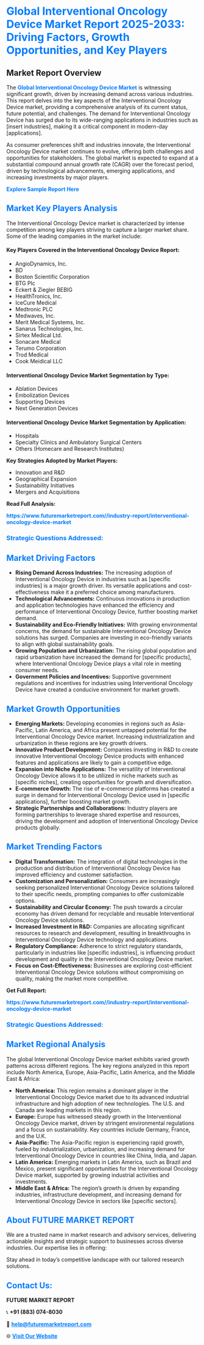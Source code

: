 <h1 style="color: #007BFF;">Global Interventional Oncology Device Market Report 2025-2033: Driving Factors, Growth Opportunities, and Key Players</h1>

<section id="overview">
<h2>Market Report Overview</h2>
<p>The <a href="https://www.futuremarketreport.com//industry-report/interventional-oncology-device-market" style="color: #007BFF; text-decoration: none;"><strong>Global Interventional Oncology Device Market</strong></a> is witnessing significant growth, driven by increasing demand across various industries. This report delves into the key aspects of the Interventional Oncology Device market, providing a comprehensive analysis of its current status, future potential, and challenges. The demand for Interventional Oncology Device has surged due to its wide-ranging applications in industries such as [insert industries], making it a critical component in modern-day [applications].</p>
<p>As consumer preferences shift and industries innovate, the Interventional Oncology Device market continues to evolve, offering both challenges and opportunities for stakeholders. The global market is expected to expand at a substantial compound annual growth rate (CAGR) over the forecast period, driven by technological advancements, emerging applications, and increasing investments by major players.</p>
</section>

<section id="overview">
<p><a href="https://www.futuremarketreport.com//request-sample/reportId=60991" style="color: #007BFF; text-decoration: none;"><strong>Explore Sample Report Here</strong></a></p>
</section>

<section id="key-players">
<h2 style="color: #007BFF;">Market Key Players Analysis</h2>
<p>The Interventional Oncology Device market is characterized by intense competition among key players striving to capture a larger market share. Some of the leading companies in the market include:</p>
<h4>Key Players Covered in the Interventional Oncology Device Report:</h4>
<ul><li>AngioDynamics, Inc.</li><li>BD</li><li>Boston Scientific Corporation</li><li>BTG Plc</li><li>Eckert &amp; Ziegler BEBIG</li><li>HealthTronics, Inc.</li><li>IceCure Medical</li><li>Medtronic PLC</li><li>Medwaves, Inc.</li><li>Merit Medical Systems, Inc.</li><li>Sanarus Technologies, Inc.</li><li>Sirtex Medical Ltd.</li><li>Sonacare Medical</li><li>Terumo Corporation</li><li>Trod Medical</li><li>Cook Meidical LLC</li></ul>
<h4>Interventional Oncology Device Market Segmentation by Type:</h4>
<ul><li>Ablation Devices</li><li>Embolization Devices</li><li>Supporting Devices</li><li>Next Generation Devices</li></ul>

<h4>Interventional Oncology Device Market Segmentation by Application:</h4>
<ul><li>Hospitals</li><li>Specialty Clinics and Ambulatory Surgical Centers</li><li>Others (Homecare and Research Institutes)</li></ul>
<p><strong>Key Strategies Adopted by Market Players:</strong></p>
<ul>
<li>Innovation and R&D</li>
<li>Geographical Expansion</li>
<li>Sustainability Initiatives</li>
<li>Mergers and Acquisitions</li>
</ul>
</section>

<section>
<p><strong>Read Full Analysis: </strong></p><a href="https://www.futuremarketreport.com//industry-report/interventional-oncology-device-market" style="color: #007BFF; text-decoration: none;"><strong>https://www.futuremarketreport.com//industry-report/interventional-oncology-device-market</strong></a>
<h3 style="color: #007BFF;">Strategic Questions Addressed:</h3>
</section>

<section id="driving-factors">
<h2 style="color: #007BFF;">Market Driving Factors</h2>
<ul>
<li><strong>Rising Demand Across Industries:</strong> The increasing adoption of Interventional Oncology Device in industries such as [specific industries] is a major growth driver. Its versatile applications and cost-effectiveness make it a preferred choice among manufacturers.</li>
<li><strong>Technological Advancements:</strong> Continuous innovations in production and application technologies have enhanced the efficiency and performance of Interventional Oncology Device, further boosting market demand.</li>
<li><strong>Sustainability and Eco-Friendly Initiatives:</strong> With growing environmental concerns, the demand for sustainable Interventional Oncology Device solutions has surged. Companies are investing in eco-friendly variants to align with global sustainability goals.</li>
<li><strong>Growing Population and Urbanization:</strong> The rising global population and rapid urbanization have increased the demand for [specific products], where Interventional Oncology Device plays a vital role in meeting consumer needs.</li>
<li><strong>Government Policies and Incentives:</strong> Supportive government regulations and incentives for industries using Interventional Oncology Device have created a conducive environment for market growth.</li>
</ul>
</section>

<section id="growth-opportunities">
<h2 style="color: #007BFF;">Market Growth Opportunities</h2>
<ul>
<li><strong>Emerging Markets:</strong> Developing economies in regions such as Asia-Pacific, Latin America, and Africa present untapped potential for the Interventional Oncology Device market. Increasing industrialization and urbanization in these regions are key growth drivers.</li>
<li><strong>Innovative Product Development:</strong> Companies investing in R&D to create innovative Interventional Oncology Device products with enhanced features and applications are likely to gain a competitive edge.</li>
<li><strong>Expansion into Niche Applications:</strong> The versatility of Interventional Oncology Device allows it to be utilized in niche markets such as [specific niches], creating opportunities for growth and diversification.</li>
<li><strong>E-commerce Growth:</strong> The rise of e-commerce platforms has created a surge in demand for Interventional Oncology Device used in [specific applications], further boosting market growth.</li>
<li><strong>Strategic Partnerships and Collaborations:</strong> Industry players are forming partnerships to leverage shared expertise and resources, driving the development and adoption of Interventional Oncology Device products globally.</li>
</ul>
</section>

<section id="trending-factors">
<h2 style="color: #007BFF;">Market Trending Factors</h2>
<ul>
<li><strong>Digital Transformation:</strong> The integration of digital technologies in the production and distribution of Interventional Oncology Device has improved efficiency and customer satisfaction.</li>
<li><strong>Customization and Personalization:</strong> Consumers are increasingly seeking personalized Interventional Oncology Device solutions tailored to their specific needs, prompting companies to offer customizable options.</li>
<li><strong>Sustainability and Circular Economy:</strong> The push towards a circular economy has driven demand for recyclable and reusable Interventional Oncology Device solutions.</li>
<li><strong>Increased Investment in R&D:</strong> Companies are allocating significant resources to research and development, resulting in breakthroughs in Interventional Oncology Device technology and applications.</li>
<li><strong>Regulatory Compliance:</strong> Adherence to strict regulatory standards, particularly in industries like [specific industries], is influencing product development and quality in the Interventional Oncology Device market.</li>
<li><strong>Focus on Cost-Effectiveness:</strong> Businesses are exploring cost-efficient Interventional Oncology Device solutions without compromising on quality, making the market more competitive.</li>
</ul>
</section>

<section>
<p><strong>Get Full Report: </strong></p><a href="https://www.futuremarketreport.com//industry-report/interventional-oncology-device-market" style="color: #007BFF; text-decoration: none;"><strong>https://www.futuremarketreport.com//industry-report/interventional-oncology-device-market</strong></a>
<h3 style="color: #007BFF;">Strategic Questions Addressed:</h3>
</section>


<section id="regional-analysis">
<h2 style="color: #007BFF;">Market Regional Analysis</h2>
<p>The global Interventional Oncology Device market exhibits varied growth patterns across different regions. The key regions analyzed in this report include North America, Europe, Asia-Pacific, Latin America, and the Middle East & Africa:</p>
<ul>
<li><strong>North America:</strong> This region remains a dominant player in the Interventional Oncology Device market due to its advanced industrial infrastructure and high adoption of new technologies. The U.S. and Canada are leading markets in this region.</li>
<li><strong>Europe:</strong> Europe has witnessed steady growth in the Interventional Oncology Device market, driven by stringent environmental regulations and a focus on sustainability. Key countries include Germany, France, and the U.K.</li>
<li><strong>Asia-Pacific:</strong> The Asia-Pacific region is experiencing rapid growth, fueled by industrialization, urbanization, and increasing demand for Interventional Oncology Device in countries like China, India, and Japan.</li>
<li><strong>Latin America:</strong> Emerging markets in Latin America, such as Brazil and Mexico, present significant opportunities for the Interventional Oncology Device market, supported by growing industrial activities and investments.</li>
<li><strong>Middle East & Africa:</strong> The region’s growth is driven by expanding industries, infrastructure development, and increasing demand for Interventional Oncology Device in sectors like [specific sectors].</li>
</ul>
</section>

<footer>
<h2 style="color: #007BFF;">About FUTURE MARKET REPORT</h2>
<p>We are a trusted name in market research and advisory services, delivering actionable insights and strategic support to businesses across diverse industries. Our expertise lies in offering:</p>

<p>Stay ahead in today’s competitive landscape with our tailored research solutions.</p>

<h2 style="color: #007BFF;">Contact Us:</h2>
<p><strong>FUTURE MARKET REPORT</strong></p>
<p>📞 <strong>+91 (883) 074-8030</strong></p>
<p>📧 <strong><a href="mailto:help@futuremarketreport.com" style="color: #007BFF;">help@futuremarketreport.com</a></strong></p>
<p>🌐 <strong><a href="https://www.futuremarketreport.com/" style="color: #007BFF;">Visit Our Website</a></strong></p>
</footer>